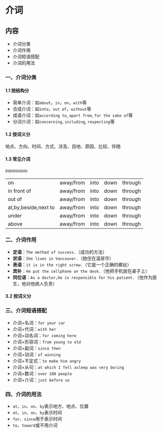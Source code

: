# 介词

## 内容

- 介词分类
- 介词作用
- 介词短语搭配
- 介词的用法

### 一、介词分类

#### 1.1 按结构分

- 简单介词：如`about`，`in`，`on`，`with`等
- 合成介词：如`into`，`out of`，`without`等
- 成语介词：如`according to`, `apart from`, `for the sake of`等
- 分词介词：如`concerning`, `including`, `respecting`等

#### 1.2 按词义分

地点、方向、时间、方式、涉及、目地、原因、比较、伴随

#### 1.3 常见介词

<table>
<tr><td>on</td>in<td>away/from</td><td>into</td><td>down</td><td>through</td></tr>
<tr><td>in front of</td>in<td>away/from</td><td>into</td><td>down</td><td>through</td></tr>
<tr><td>out of</td>in<td>away/from</td><td>into</td><td>down</td><td>through</td></tr>
<tr><td>at,by,beside,next to</td>in<td>away/from</td><td>into</td><td>down</td><td>through</td></tr>
<tr><td>under</td>in<td>away/from</td><td>into</td><td>down</td><td>through</td></tr>
<tr><td>above</td>in<td>away/from</td><td>into</td><td>down</td><td>through</td></tr>
</table>

### 二、介词作用

- **定语**：`The method of success.`（成功的方法）
- **状语**：`She lives in Vancouver.`（她住在温哥华）
- **表语**：`it is in the right screw.`（它是一个正确的螺丝）
- **宾补**：`He put the cellphone on the desk.`（他把手机放在桌子上）
- **同位语**：`As a doctor,he is responsible for his patient.`（他作为医生，他对他病人负责）

#### 3.2 按词义分

### 三、介词短语搭配

- 介词+名词：`for your car`
- 介词+代词：`with her`
- 介词+动名词：`for coming here`
- 介词+形容词：`from young to old`
- 介词+副词：`since then`
- 介词+动词：`of winning`
- 介词+不定式：`to make him angry`
- 介词+从句：`at which I fell asleep was very boring`
- 介词+数词：`over 100 people`
- 介词+介词：`just before us`

### 四、介词的用法

- `at`、`in`、`on`、`by`表示地方、地点、位置
- `at`、`in`、`on`、`by`表示时间
- `for`、`since`用于表示时间
- `to`、`toward`或不用介词